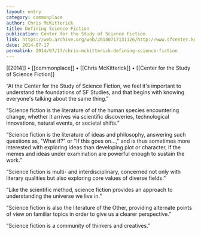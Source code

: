 ```yaml
---
layout: entry
category: commonplace
author: Chris McKitterick
title: Defining Science Fiction
publication: Center for the Study of Science Fiction
link: https://web.archive.org/web/20140717131126/http://www.sfcenter.ku.edu/SF-Defined.htm
date: 2014-07-17
permalink: 2014/07/17/chris-mckitterick-defining-science-fiction
---
```


[[2014]] • [[commonplace]] • [[Chris McKitterick]] • [[Center for the Study of Science Fiction]]

“At the Center for the Study of Science Fiction, we feel it's important to understand the foundations of SF Studies, and that begins with knowing everyone's talking about the same thing.”

“Science fiction is the literature of of the human species encountering change, whether it arrives via scientific discoveries, technological innovations, natural events, or societal shifts.”

“Science fiction is the literature of ideas and philosophy, answering such questions as, "What if?" or "If this goes on...," and is thus sometimes more interested with exploring ideas than developing plot or character, if the memes and ideas under examination are powerful enough to sustain the work.”

“Science fiction is multi- and interdisciplinary, concerned not only with literary qualities but also exploring core values of diverse fields.”

“Like the scientific method, science fiction provides an approach to understanding the universe we live in.”

“Science fiction is also the literature of the Other, providing alternate points of view on familiar topics in order to give us a clearer perspective.”

“Science fiction is a community of thinkers and creatives.”

